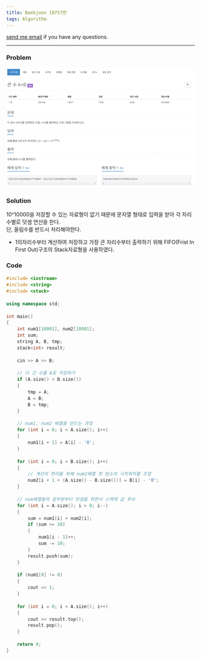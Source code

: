 ```yaml
---
title: Baekjoon 10757번
tags: Algorithm
---
```


[send me email](mailto:jewel7492@gmail.com) if you have any questions.

<!--more-->

---
### Problem  
   
![그림1](/assets/Baekjoon/10757/1.PNG)  

### Solution  
10^10000을 저장할 수 있는 자료형이 없기 때문에 문자열 형태로 입력을 받아 각 자리수별로 덧셈 연산을 한다.  
단, 올림수를 반드시 처리해야한다.   
* 1의자리수부터 계산하여 저장하고 가장 큰 자리수부터 출력하기 위해 FIFO(Frist In First Out)구조의 Stack자료형을 사용하였다.


### Code  
```cpp
#include <iostream>
#include <string>
#include <stack>

using namespace std;

int main()
{
    int num1[10001], num2[10001];
    int sum;
    string A, B, tmp;
    stack<int> result;

    cin >> A >> B;

    // 더 긴 수를 A로 저장하기
    if (A.size() < B.size())
    {
        tmp = A;
        A = B;
        B = tmp;
    }

    // num1, num2 배열을 만드는 과정
    for (int i = 0; i < A.size(); i++)
    {
        num1[i + 1] = A[i] - '0';
    }

    for (int i = 0; i < B.size(); i++)
    {
        // 계산의 편리를 위해 num2배열 첫 원소의 시작위치를 조정
        num2[i + 1 + (A.size() - B.size())] = B[i] - '0';
    }

    // num배열들의 끝부분부터 덧셈을 하면서 스택에 값 푸쉬
    for (int i = A.size(); i > 0; i--)
    {
        sum = num1[i] + num2[i];
        if (sum >= 10)
        {
            num1[i - 1]++;
            sum -= 10;
        }
        result.push(sum);
    }

    if (num1[0] != 0)
    {
        cout << 1;
    }

    for (int i = 0; i < A.size(); i++)
    {
        cout << result.top();
        result.pop();
    }

    return 0;
}
```